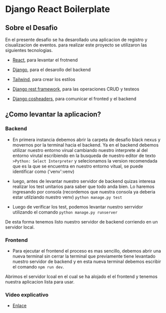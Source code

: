 # Django React Boilerplate

## Sobre el Desafio

En el presente desafio se ha desarollado una aplicacion de registro y cisualizacion de eventos. para realizar este proyecto se utilizaron las siguientes tecnologias.

-   [React](https://react.dev/), para levantar el frotnend
-   [Django](https://www.djangoproject.com/), para el desarollo del backend

-   [Tailwind](https://tailwindcss.com/), para crear los estilos
-   [Django rest framework](https://www.django-rest-framework.org/), para las operaciones CRUD y testeos
-   [Django cosheaders](https://pypi.org/project/django-cors-headers/), para comunicar el fronted y el backend


## ¿Como levantar la aplicacion?

### Backend

- En primera instancia debemos abrir la carpeta de desafio black nexus y movernos por la terminal hacia el backend. Ya en el backend debemos utilizar nuestro entorno virual cambiando nuestro interprete al del entorno virutal escribiendo en la busqueda de nuestro editor de texto `>Python: Select Interpreter` y selecionamos la version recomendada que es la que se encuentra en nuestro entorno vitual, se puede identificar como ('venv':venv)

- luego, antes de levantar nuestro servidor de backend quizas interesa realizar los test unitarios para saber que todo anda bien. Lo haremos ingresando por consola (recordemos que nuestra consola ya deberia estar utilziando nuestro venv) `python manage.py test`

- Luego de verificar los test, podemos levantar nuestro serrvidor utilizando el comando `python manage.py runserver`

De esta forma tenemos listo nuestro servidor de backend corriendo en un servidor local.

### Frontend

- Para ejecutar el frontend el proceso es mas sencillo, debemos abrir una nueva terminal sin cerrar la terminal que previamente tiene levantado nuestro servidor de backend y en esta nueva terminal debemos escribir el comando `npm run dev`.

Abrimos el servidor lcoal en el cual se ha alojado el el frontend y tenemos nuestra aplicacion lista para usar.

### Video explicativo

- [Enlace](https://www.youtube.com/watch?v=HPfyc3x3VXE)








